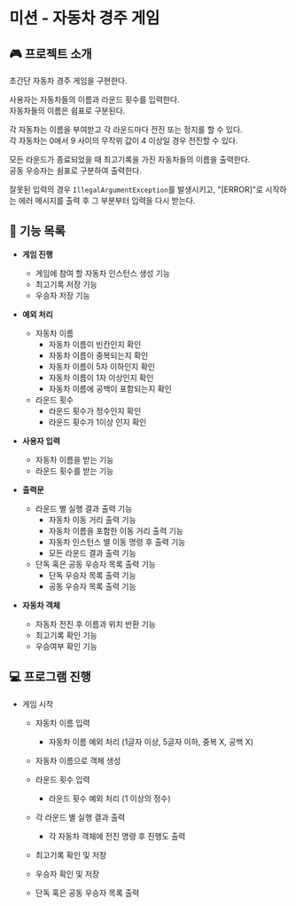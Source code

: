 # 미션 - 자동차 경주 게임

## 🎮 프로젝트 소개

초간단 자동차 경주 게임을 구현한다.

사용자는 자동차들의 이름과 라운드 횟수를 입력한다.<br>
자동차들의 이름은 쉼표로 구분된다.

각 자동차는 이름을 부여받고 각 라운드마다 전진 또는 정지를 할 수 있다.<br>
각 자동차는 0에서 9 사이의 무작위 값이 4 이상일 경우 전진할 수 있다.

모든 라운드가 종료되었을 때 최고기록을 가진 자동차들의 이름을 출력한다.<br>
공동 우승자는 쉼표로 구분하여 출력한다.

잘못된 입력의 경우 `IllegalArgumentException`를 발생시키고, "[ERROR]"로 시작하는 에러 메시지를 출력 후 그 부분부터 입력을 다시 받는다.

## 🚀 기능 목록

* **게임 진행**
    * 게임에 참여 할 자동차 인스턴스 생성 기능
    * 최고기록 저장 기능
    * 우승자 저장 기능

* **예외 처리**
    * 자동차 이름
        * 자동차 이름이 빈칸인지 확인
        * 자동차 이름이 중복되는지 확인
        * 자동차 이름이 5자 이하인지 확인
        * 자동차 이름이 1자 이상인지 확인
        * 자동차 이름에 공백이 포함되는지 확인
    * 라운드 횟수
        * 라운드 횟수가 정수인지 확인
        * 라운드 횟수가 1이상 인지 확인

* **사용자 입력**
    * 자동차 이름을 받는 기능
    * 라운드 횟수를 받는 기능

* **출력문**
    * 라운드 별 실행 결과 출력 기능
        * 자동차 이동 거리 출력 기능
        * 자동차 이름을 포함한 이동 거리 출력 기능
        * 자동차 인스턴스 별 이동 명령 후 출력 기능
        * 모든 라운드 결과 출력 기능
    * 단독 혹은 공동 우승자 목록 출력 기능
        * 단독 우승자 목록 출력 기능
        * 공동 우승자 목록 출력 기능

* **자동차 객체**
    * 자동차 전진 후 이름과 위치 반환 기능
    * 최고기록 확인 기능
    * 우승여부 확인 기능

## 💻 프로그램 진행

* 게임 시작

    * 자동차 이름 입력
        * 자동차 이름 예외 처리 (1글자 이상, 5글자 이하, 중복 X, 공백 X)

    * 자동차 이름으로 객체 생성

    * 라운드 횟수 입력
        * 라운드 횟수 예외 처리 (1 이상의 정수)

    * 각 라운드 별 실행 결과 출력
        * 각 자동차 객체에 전진 명령 후 진행도 출력

    * 최고기록 확인 및 저장

    * 우승자 확인 및 저장

    * 단독 혹은 공동 우승자 목록 출력

